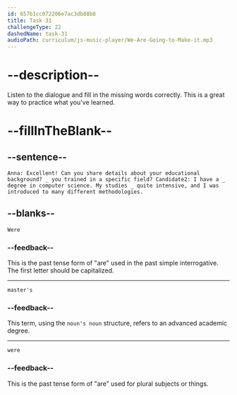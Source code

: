 ```yaml
---
id: 657b1cc072206e7ac3db88b8
title: Task 31
challengeType: 22
dashedName: task-31
audioPath: curriculum/js-music-player/We-Are-Going-to-Make-it.mp3
---
```


<!--
AUDIO REFERENCE:
Anna: Excellent! Can you share details about your educational background? Were you trained in a specific field?
Candidate2: I have a master’s degree in computer science. My studies were quite intensive, and I was introduced to many different methodologies.
-->

# --description--

Listen to the dialogue and fill in the missing words correctly. This is a great way to practice what you've learned.

# --fillInTheBlank--

## --sentence--

`Anna: Excellent! Can you share details about your educational background? _ you trained in a specific field? Candidate2: I have a _ degree in computer science. My studies _ quite intensive, and I was introduced to many different methodologies.`

## --blanks--

`Were`

### --feedback--

This is the past tense form of "are" used in the past simple interrogative. The first letter should be capitalized.

---

`master's`

### --feedback--

This term, using the `noun's noun` structure, refers to an advanced academic degree.

---

`were`

### --feedback--

This is the past tense form of "are" used for plural subjects or things.

